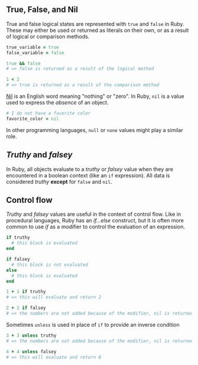 ## True, False, and Nil

True and false logical states are represented with `true` and `false` in Ruby. These may either be used or returned as literals on their own, or as a result of logical or comparison methods.

```ruby
true_variable = true
false_variable = false

true && false
# => false is returned as a result of the logical method

1 < 2
# => true is returned as a result of the comparison method
```

[Nil][nil-dictionary] is an English word meaning "nothing" or "zero". In Ruby, `nil` is a value used to express the _absence_ of an object.

```ruby
# I do not have a favorite color
favorite_color = nil
```

In other programming languages, `null` or `none` values might play a similar role.

## _Truthy_ and _falsey_

In Ruby, all objects evaluate to a _truthy_ or _falsey_ value when they are encountered in a boolean context (like an `if` expression). All data is considered _truthy_ **except** for `false` and `nil`.

## Control flow

_Truthy_ and _falsey_ values are useful in the context of control flow. Like in procedural languages, Ruby has an _if...else_ construct, but it is often more common to use _if_ as a modifier to control the evaluation of an expression.

```ruby
if truthy
  # this block is evaluated
end

if falsey
  # this block is not evaluated
else
  # this block is evaluated
end

1 + 1 if truthy
# => this will evaluate and return 2

2 + 2 if falsey
# => the numbers are not added because of the modifier, nil is returned
```

Sometimes `unless` is used in place of `if` to provide an inverse condition

```ruby
3 + 3 unless truthy
# => the numbers are not added because of the modifier, nil is returned

4 + 4 unless falsey
# => this will evaluate and return 8
```

[nil-dictionary]: https://www.merriam-webster.com/dictionary/nil
